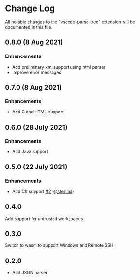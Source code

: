 # Change Log

All notable changes to the "vscode-parse-tree" extension will be documented in this file.

## 0.8.0 (8 Aug 2021)
### Enhancements
- Add preliminary xml support using html parser
- Improve error messages

## 0.7.0 (8 Aug 2021)
### Enhancements
- Add C and HTML support

## 0.6.0 (28 July 2021)
### Enhancements
- Add Java support

## 0.5.0 (22 July 2021)
### Enhancements
- Add C# support [#2](https://github.com/pokey/vscode-parse-tree/pull/2) ([@sterlind](https://github.com/sterlind))

## 0.4.0
Add support for untrusted workspaces

## 0.3.0
Switch to wasm to support Windows and Remote SSH

## 0.2.0
- Add JSON parser
